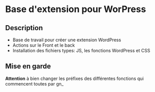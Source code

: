 # Base d'extension pour WorPress

## Description

* Base de travail pour créer une extension WordPress
* Actions sur le Front et le back
* Installation des fichiers types: JS, les fonctions WordPress et CSS


## Mise en garde

**Attention** à bien changer les préfixes des différentes fonctions qui commencent toutes par gn_
